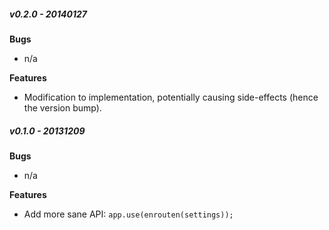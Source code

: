 ##### v0.2.0 - 20140127
**Bugs**
- n/a

**Features**
- Modification to implementation, potentially causing side-effects (hence the version bump).

##### v0.1.0 - 20131209
**Bugs**
- n/a

**Features**
- Add more sane API: `app.use(enrouten(settings));`
